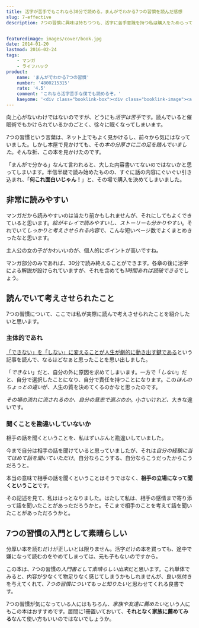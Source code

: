 ```yaml
---
title: 活字が苦手でもこれなら30分で読める。まんがでわかる7つの習慣を読んだ感想
slug: 7-effective
description: 7つの習慣に興味は持ちつつも、活字に苦手意識を持つ私は購入をためらっていました。そんなときにこの本に出会いました。マンガなので非常に読みやすいです。7つの習慣の布教本としても有効なのではないでしょうか？


featuredimage: images/cover/book.jpg
date: 2014-01-20
lastmod: 2016-02-24
tags: 
    - マンガ
    - ライフハック
product:
    name: 'まんがでわかる7つの習慣'
    number: '4800215315'
    rate: '4.5'
    comment: 'これなら活字苦手な僕でも読めるぞ。'
    kaeyome: '<div class="booklink-box"><div class="booklink-image"><a href="https://www.amazon.co.jp/exec/obidos/asin/4800215315/illusionspace-22/" rel="nofollow" target="_blank"><img src="https://ecx.images-amazon.com/images/I/51vKJar6zKL._SL160_.jpg" style="border: none;" /></a></div><div class="booklink-info"><div class="booklink-name"><a href="https://www.amazon.co.jp/exec/obidos/asin/4800215315/illusionspace-22/" rel="nofollow" target="_blank">まんがでわかる7つの習慣</a><div class="booklink-powered-date">posted with <a href="https://yomereba.com" rel="nofollow" target="_blank">ヨメレバ</a></div></div><div class="booklink-detail">フランクリン・コヴィー・ジャパン 宝島社 2013-10-11    </div><div class="booklink-link2"><div class="shoplinkamazon"><a href="https://www.amazon.co.jp/exec/obidos/asin/4800215315/illusionspace-22/" rel="nofollow" target="_blank" title="アマゾン" >Amazonで購入</a></div><div class="shoplinkrakuten"><a href="https://hb.afl.rakuten.co.jp/hgc/11acbc01.369b1bf6.11acbc02.cabf9fe9/?pc=http%3A%2F%2Fbooks.rakuten.co.jp%2Frb%2F12505149%2F%3Fscid%3Daf_ich_link_urltxt%26m%3Dhttp%3A%2F%2Fm.rakuten.co.jp%2Fev%2Fbook%2F" rel="nofollow" target="_blank" title="楽天ブックス" >楽天ブックスで購入</a></div>                  	  <div class="shoplinkkino"><a href="https://ck.jp.ap.valuecommerce.com/servlet/referral?sid=3085416&pid=882196163&vc_url=http%3A%2F%2Fwww.kinokuniya.co.jp%2Ff%2Fdsg-01-9784800215314" target="_blank" title="kino" >紀伊國屋書店で購入<img src="https://ad.jp.ap.valuecommerce.com/servlet/gifbanner?sid=3085416&pid=882196163" height="1" width="1" border="0"></a></div>	  	  	</div></div><div class="booklink-footer"></div></div>'
---
```


向上心がないわけではないのですが、どうにも<em>活字は苦手</em>です。読んでいると催眠術でもかけられているかのごとく、徐々に眠くなってしまいます。

7つの習慣という言葉は、ネット上でもよく見かけるし、前々から気にはなっていました。しかし本屋で見かけても、その<em>本の分厚さに二の足を踏んでいました</em>。そんな折、この本を見かけたのです。

「まんがで分かる」なんて言われると、大した内容書いてないのではないかと思ってしまいます。半信半疑で読み始めたものの、すぐに話の内容にぐいぐい引き込まれ、「<strong>何これ面白いじゃん！</strong>」と、その場で購入を決めてしまいました。


## 非常に読みやすい


マンガだから読みやすいのは当たり前かもしれませんが、それにしてもよくできていると思います。<em>絵がキレイで読みやすいし、ストーリーも分かりやすい</em>。それでいて<em>しっかりと考えさせられる内容</em>で、こんな短いページ数でよくまとめきったなと思います。

主人公の女の子がかわいいのが、個人的にポイントが高いですね。

マンガ部分のみであれば、30分で読み終えることができます。各章の後に活字による解説が設けられていますが、それを含めても<em>1時間あれば読破できる</em>でしょう。


## 読んでいて考えさせられたこと


7つの習慣について、ここでは私が実際に読んで考えさせられたことを紹介したいと思います。


### 主体的であれ


<a href="https://www.ttcbn.net/no_second_life/archives/38483" target="_blank">「できない」を「しない」に変えることが人生が劇的に動き出す鍵である</a>という記事を読んで、なるほどなぁと思ったことを思い出しました。

「<em>できない</em>」だと、自分の外に原因を求めてしまいます。一方で「<em>しない</em>」だと、自分で選択したことになり、自分で責任を持つことになります。この<em>ほんのちょっとの違い</em>が、人生の質を決めてくるのかなと思ったのです。

<em>その場の流れに流されるのか、自分の意志で選ぶのか</em>。小さいけれど、大きな違いです。


### 聞くことを勘違いしていないか


相手の話を聞くということを、私はずいぶんと勘違いしていました。

今まで自分は相手の話を聞けていると思っていましたが、それは<em>自分の経験に当てはめて話を聞いていただけ</em>。自分ならこうする、自分ならこうだったからこうだろうと。

本当の意味で相手の話を聞くということはそうではなく、<strong>相手の立場になって聞くということ</strong>です。

その記述を見て、私ははっとなりました。はたして私は、相手の感情まで寄り添って話を聞いたことがあっただろうかと。そこまで相手のことを考えて話を聞いたことがあっただろうかと。


## 7つの習慣の入門として素晴らしい


分厚い本を読むだけが正しいとは限りません。活字だけの本を買っても、途中で嫌になって読むのをやめてしまっては、元も子もないのですから。

この本は、7つの習慣の<em>入門書として素晴らしい出来</em>だと思います。これ単体でみると、内容が少なくて物足りなく感じてしまうかもしれませんが、良い気付きを与えてくれて、<em>7つの習慣についてもっと知りたい</em>と思わせてくれる良書です。

7つの習慣が気になっている人にはもちろん、<em>家族や友達に薦めたい</em>という人にもこの本はおすすめです。居間に1冊置いておいて、<strong>それとなく家族に薦めてみる</strong>なんて使い方もいいのではないでしょうか。


  
